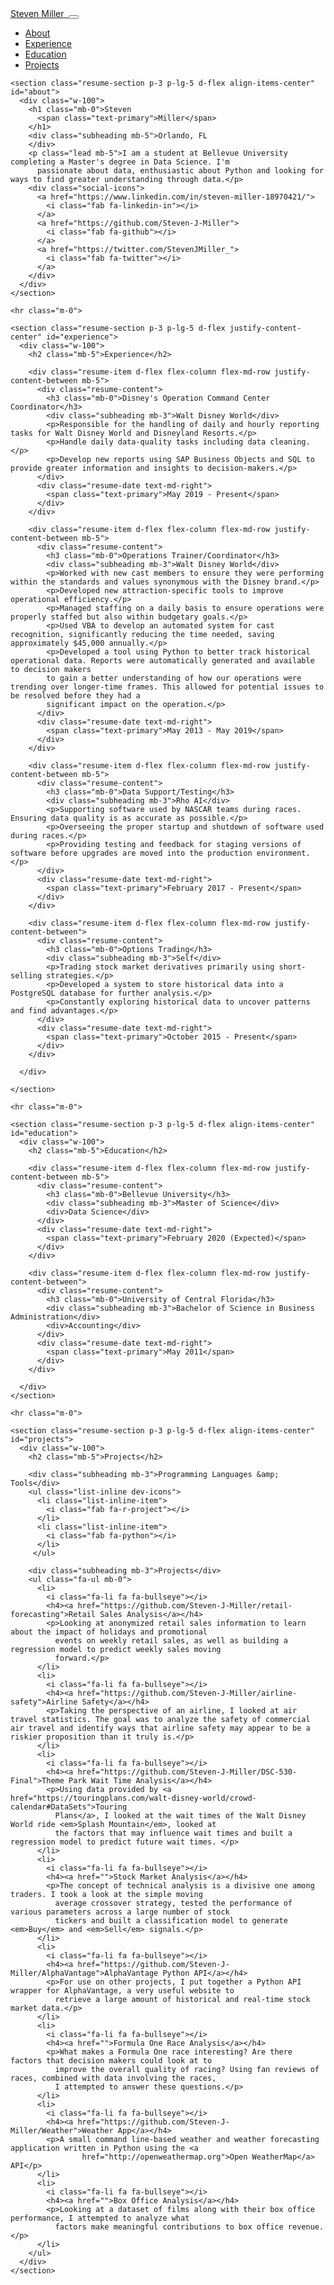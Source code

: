 <!DOCTYPE html>
<html lang="en">

<head>

  <meta charset="utf-8">
  <meta name="viewport" content="width=device-width, initial-scale=1, shrink-to-fit=no">
  <meta name="description" content="">
  <meta name="author" content="">

  <title>Robert K Burns</title>

  <!-- Bootstrap core CSS -->
  <link href="vendor/bootstrap/css/bootstrap.min.css" rel="stylesheet">

  <!-- Custom fonts for this template -->
  <link href="https://fonts.googleapis.com/css?family=Saira+Extra+Condensed:500,700" rel="stylesheet">
  <link href="https://fonts.googleapis.com/css?family=Muli:400,400i,800,800i" rel="stylesheet">
  <link href="vendor/fontawesome-free/css/all.min.css" rel="stylesheet">

  <!-- Custom styles for this template -->
  <link href="css/resume.min.css" rel="stylesheet">

</head>

<body id="page-top">

  <nav class="navbar navbar-expand-lg navbar-dark bg-primary fixed-top" id="sideNav">
    <a class="navbar-brand js-scroll-trigger" href="#page-top">
      <span class="d-block d-lg-none">Steven Miller</span>
      <span class="d-none d-lg-block">
        <img class="img-fluid img-profile rounded-circle mx-auto mb-2" src="img/profile.png" alt="">
      </span>
    </a>
    <button class="navbar-toggler" type="button" data-toggle="collapse" data-target="#navbarSupportedContent" aria-controls="navbarSupportedContent" aria-expanded="false" aria-label="Toggle navigation">
      <span class="navbar-toggler-icon"></span>
    </button>
    <div class="collapse navbar-collapse" id="navbarSupportedContent">
      <ul class="navbar-nav">
        <li class="nav-item">
          <a class="nav-link js-scroll-trigger" href="#about">About</a>
        </li>
        <li class="nav-item">
          <a class="nav-link js-scroll-trigger" href="#experience">Experience</a>
        </li>
        <li class="nav-item">
          <a class="nav-link js-scroll-trigger" href="#education">Education</a>
        </li>
        <li class="nav-item">
          <a class="nav-link js-scroll-trigger" href="#projects">Projects</a>
        </li>
      </ul>
    </div>
  </nav>

  <div class="container-fluid p-0">

    <section class="resume-section p-3 p-lg-5 d-flex align-items-center" id="about">
      <div class="w-100">
        <h1 class="mb-0">Steven
          <span class="text-primary">Miller</span>
        </h1>
        <div class="subheading mb-5">Orlando, FL
        </div>
        <p class="lead mb-5">I am a student at Bellevue University completing a Master's degree in Data Science. I'm
          passionate about data, enthusiastic about Python and looking for ways to find greater understanding through data.</p>
        <div class="social-icons">
          <a href="https://www.linkedin.com/in/steven-miller-18970421/">
            <i class="fab fa-linkedin-in"></i>
          </a>
          <a href="https://github.com/Steven-J-Miller">
            <i class="fab fa-github"></i>
          </a>
          <a href="https://twitter.com/StevenJMiller_">
            <i class="fab fa-twitter"></i>
          </a>
        </div>
      </div>
    </section>

    <hr class="m-0">

    <section class="resume-section p-3 p-lg-5 d-flex justify-content-center" id="experience">
      <div class="w-100">
        <h2 class="mb-5">Experience</h2>

        <div class="resume-item d-flex flex-column flex-md-row justify-content-between mb-5">
          <div class="resume-content">
            <h3 class="mb-0">Disney's Operation Command Center Coordinator</h3>
            <div class="subheading mb-3">Walt Disney World</div>
            <p>Responsible for the handling of daily and hourly reporting tasks for Walt Disney World and Disneyland Resorts.</p>
            <p>Handle daily data-quality tasks including data cleaning.</p>
            <p>Develop new reports using SAP Business Objects and SQL to provide greater information and insights to decision-makers.</p>
          </div>
          <div class="resume-date text-md-right">
            <span class="text-primary">May 2019 - Present</span>
          </div>
        </div>

        <div class="resume-item d-flex flex-column flex-md-row justify-content-between mb-5">
          <div class="resume-content">
            <h3 class="mb-0">Operations Trainer/Coordinator</h3>
            <div class="subheading mb-3">Walt Disney World</div>
            <p>Worked with new cast members to ensure they were performing within the standards and values synonymous with the Disney brand.</p>
            <p>Developed new attraction-specific tools to improve operational efficiency.</p>
            <p>Managed staffing on a daily basis to ensure operations were properly staffed but also within budgetary goals.</p>
            <p>Used VBA to develop an automated system for cast recognition, significantly reducing the time needed, saving approximately $45,000 annually.</p>
            <p>Developed a tool using Python to better track historical operational data. Reports were automatically generated and available to decision makers
            to gain a better understanding of how our operations were trending over longer-time frames. This allowed for potential issues to be resolved before they had a
            significant impact on the operation.</p>
          </div>
          <div class="resume-date text-md-right">
            <span class="text-primary">May 2013 - May 2019</span>
          </div>
        </div>

        <div class="resume-item d-flex flex-column flex-md-row justify-content-between mb-5">
          <div class="resume-content">
            <h3 class="mb-0">Data Support/Testing</h3>
            <div class="subheading mb-3">Rho AI</div>
            <p>Supporting software used by NASCAR teams during races. Ensuring data quality is as accurate as possible.</p>
            <p>Overseeing the proper startup and shutdown of software used during races.</p>
            <p>Providing testing and feedback for staging versions of software before upgrades are moved into the production environment.</p>
          </div>
          <div class="resume-date text-md-right">
            <span class="text-primary">February 2017 - Present</span>
          </div>
        </div>

        <div class="resume-item d-flex flex-column flex-md-row justify-content-between">
          <div class="resume-content">
            <h3 class="mb-0">Options Trading</h3>
            <div class="subheading mb-3">Self</div>
            <p>Trading stock market derivatives primarily using short-selling strategies.</p>
            <p>Developed a system to store historical data into a PostgreSQL database for further analysis.</p>
            <p>Constantly exploring historical data to uncover patterns and find advantages.</p>
          </div>
          <div class="resume-date text-md-right">
            <span class="text-primary">October 2015 - Present</span>
          </div>
        </div>

      </div>

    </section>

    <hr class="m-0">

    <section class="resume-section p-3 p-lg-5 d-flex align-items-center" id="education">
      <div class="w-100">
        <h2 class="mb-5">Education</h2>

        <div class="resume-item d-flex flex-column flex-md-row justify-content-between mb-5">
          <div class="resume-content">
            <h3 class="mb-0">Bellevue University</h3>
            <div class="subheading mb-3">Master of Science</div>
            <div>Data Science</div>
          </div>
          <div class="resume-date text-md-right">
            <span class="text-primary">February 2020 (Expected)</span>
          </div>
        </div>

        <div class="resume-item d-flex flex-column flex-md-row justify-content-between">
          <div class="resume-content">
            <h3 class="mb-0">University of Central Florida</h3>
            <div class="subheading mb-3">Bachelor of Science in Business Administration</div>
            <div>Accounting</div>
          </div>
          <div class="resume-date text-md-right">
            <span class="text-primary">May 2011</span>
          </div>
        </div>

      </div>
    </section>

    <hr class="m-0">

    <section class="resume-section p-3 p-lg-5 d-flex align-items-center" id="projects">
      <div class="w-100">
        <h2 class="mb-5">Projects</h2>

        <div class="subheading mb-3">Programming Languages &amp; Tools</div>
        <ul class="list-inline dev-icons">
          <li class="list-inline-item">
            <i class="fab fa-r-project"></i>
          </li>
          <li class="list-inline-item">
            <i class="fab fa-python"></i>
          </li>
         </ul>

        <div class="subheading mb-3">Projects</div>
        <ul class="fa-ul mb-0">
          <li>
            <i class="fa-li fa fa-bullseye"></i>
            <h4><a href="https://github.com/Steven-J-Miller/retail-forecasting">Retail Sales Analysis</a></h4>
            <p>Looking at anonymized retail sales information to learn about the impact of holidays and promotional
              events on weekly retail sales, as well as building a regression model to predict weekly sales moving
              forward.</p>
          </li>
          <li>
            <i class="fa-li fa fa-bullseye"></i>
            <h4><a href="https://github.com/Steven-J-Miller/airline-safety">Airline Safety</a></h4>
            <p>Taking the perspective of an airline, I looked at air travel statistics. The goal was to analyze the safety of commercial air travel and identify ways that airline safety may appear to be a riskier proposition than it truly is.</p>
          </li>
          <li>
            <i class="fa-li fa fa-bullseye"></i>
            <h4><a href="https://github.com/Steven-J-Miller/DSC-530-Final">Theme Park Wait Time Analysis</a></h4>
            <p>Using data provided by <a href="https://touringplans.com/walt-disney-world/crowd-calendar#DataSets">Touring
              Plans</a>, I looked at the wait times of the Walt Disney World ride <em>Splash Mountain</em>, looked at
              the factors that may influence wait times and built a regression model to predict future wait times. </p>
          </li>
          <li>
            <i class="fa-li fa fa-bullseye"></i>
            <h4><a href="">Stock Market Analysis</a></h4>
            <p>The concept of technical analysis is a divisive one among traders. I took a look at the simple moving
              average crossover strategy, tested the performance of various parameters across a large number of stock
              tickers and built a classification model to generate <em>Buy</em> and <em>Sell</em> signals.</p>
          </li>
          <li>
            <i class="fa-li fa fa-bullseye"></i>
            <h4><a href="https://github.com/Steven-J-Miller/AlphaVantage">AlphaVantage Python API</a></h4>
            <p>For use on other projects, I put together a Python API wrapper for AlphaVantage, a very useful website to
              retrieve a large amount of historical and real-time stock market data.</p>
          </li>
          <li>
            <i class="fa-li fa fa-bullseye"></i>
            <h4><a href="">Formula One Race Analysis</a></h4>
            <p>What makes a Formula One race interesting? Are there factors that decision makers could look at to
              improve the overall quality of racing? Using fan reviews of races, combined with data involving the races,
              I attempted to answer these questions.</p>
          </li>
          <li>
            <i class="fa-li fa fa-bullseye"></i>
            <h4><a href="https://github.com/Steven-J-Miller/Weather">Weather App</a></h4>
            <p>A small command line-based weather and weather forecasting application written in Python using the <a
                    href="http://openweathermap.org">Open WeatherMap</a> API</p>
          </li>
          <li>
            <i class="fa-li fa fa-bullseye"></i>
            <h4><a href="">Box Office Analysis</a></h4>
            <p>Looking at a dataset of films along with their box office performance, I attempted to analyze what
              factors make meaningful contributions to box office revenue.</p>
          </li>
        </ul>
      </div>
    </section>
  </div>

  <!-- Bootstrap core JavaScript -->
  <script src="vendor/jquery/jquery.min.js"></script>
  <script src="vendor/bootstrap/js/bootstrap.bundle.min.js"></script>

  <!-- Plugin JavaScript -->
  <script src="vendor/jquery-easing/jquery.easing.min.js"></script>

  <!-- Custom scripts for this template -->
  <script src="js/resume.min.js"></script>

</body>

</html>
